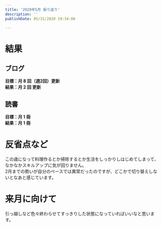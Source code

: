 ```yaml
---
title: '2020年5月 振り返り'
description: ''
publishDate: 05/31/2020 19:34:00

---
```

<h1>結果</h1>

<h2>ブログ</h2>

<p><strong>目標：月 8 回（週2回）更新</strong><br />
<strong>結果：月 2 回 更新</strong></p>

<h2>読書</h2>

<p><strong>目標：月 1 冊</strong><br />
<strong>結果：月 1 冊</strong></p>

<h1>反省点など</h1>

<p>この歳になって料理作るとか掃除するとか生活をしっかりしはじめてしまって、なかなかスキルアップに気が回りません。<br />
2月までの勢いが自分のペースでは異常だったのですが、どこかで切り替えしないとなあと感じています。</p>

<h1>来月に向けて</h1>

<p>引っ越しなど色々終わらせてすっきりした状態になっていればいいなと思います。</p>

